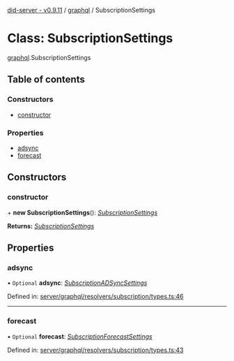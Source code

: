 [did-server - v0.9.11](../README.md) / [graphql](../modules/graphql.md) / SubscriptionSettings

# Class: SubscriptionSettings

[graphql](../modules/graphql.md).SubscriptionSettings

## Table of contents

### Constructors

- [constructor](graphql.subscriptionsettings.md#constructor)

### Properties

- [adsync](graphql.subscriptionsettings.md#adsync)
- [forecast](graphql.subscriptionsettings.md#forecast)

## Constructors

### constructor

\+ **new SubscriptionSettings**(): [*SubscriptionSettings*](graphql.subscriptionsettings.md)

**Returns:** [*SubscriptionSettings*](graphql.subscriptionsettings.md)

## Properties

### adsync

• `Optional` **adsync**: [*SubscriptionADSyncSettings*](graphql.subscriptionadsyncsettings.md)

Defined in: [server/graphql/resolvers/subscription/types.ts:46](https://github.com/Puzzlepart/did/blob/dev/server/graphql/resolvers/subscription/types.ts#L46)

___

### forecast

• `Optional` **forecast**: [*SubscriptionForecastSettings*](graphql.subscriptionforecastsettings.md)

Defined in: [server/graphql/resolvers/subscription/types.ts:43](https://github.com/Puzzlepart/did/blob/dev/server/graphql/resolvers/subscription/types.ts#L43)
